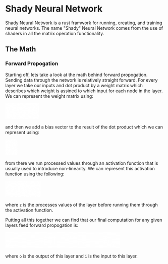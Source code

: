 Shady Neural Network
====================

Shady Neural Network is a rust framwork for running, creating, and training neural networks. The name "Shady" Neural Network comes from the use of shaders in all the matrix operation functionality.

## The Math
### Forward Propogation
Starting off, lets take a look at the math behind forward propogation. Sending data through the network is relatively straight forward. For every layer we take our inputs and dot product by a weight matrix which describes which weight is assined to which input for each node in the layer. We can represent the weight matrix using:

[<img src="/images/weights.png" height="50"/>](/images/weights.png)

and then we add a bias vector to the result of the dot product which we can represent using:

[<img src="/images/biases.png" height="50"/>](/images/biases.png)

from there we run processed values through an activation function that is usually used to introduce non-linearity. We can represent this activation function using the following:

[<img src="/images/activation.png" height="50"/>](/images/activation.png)

where `z` is the processes values of the layer before running them through the activation function.

Putting all this together we can find that our final computation for any given layers feed forward propogation is:

[<img src="/images/feed_forward.png" height="50"/>](/images/feed_forward.png)

where `o` is the output of this layer and `i` is the input to this layer.
